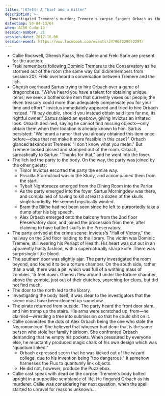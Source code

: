 ```yaml
---
title: "[07e04] A Thief and a Killer"
description: >-
  Investigated Tremere's murder; Tremere's corpse fingers Orbach as the killer.
datestamp: 50-04-13/04
when: AC50 Cudo 13
session-number: 21
session-date: 2017-10-06
session-event: https://www.facebook.com/events/347004229072297/
---
```


* Callie Rockwell, Ghensh Faass, Bec Galere and Freki Sarin are present for the auction.
* Freki remembers following Dominic Tremere to the Conservatory as he stormed out of the room (the same way Cal did/remembers from session 20). Freki overheard a conversation between Tremere and the lich.
* Ghensh overheard Sartus trying to hire Orbach over a game of dragonchess. "We've heard you have a talent for obtaining unique items; we seek a bothersome item that currently vexes our people; the elven treasury could more than adequately compensate you for your time and effort." Invictus immediately appeared and tried to hire Orbach instead. "I'll pay double, should you instead obtain said item for me, its rightful owner." Sartus raised an eyebrow, giving Invictus an irritated look. Orbach declined, saying he cannot find missing objects—only obtain them when their location is already known to him. Sartus persisted: "We heard a rumor that you already obtained this item once before—does that not make it more feasible in this case?" Orbach glanced askance at Tremere. "I don't know what you mean." But Tremere looked pissed and stomped out of the room. Orbach, sarcastically to Sartus: "Thanks for that," and he went into the foyer.
* The lich led the party to the body. On the way, the party was joined by the other guests:
  * Timor Invictus escorted the party the entire way.
  * Priscilla Stormcloud was in the Study, and accompanied them from the start.
  * Tybalt Nightbreeze emerged from the Dining Room into the Parlor.
  * As the party emerged into the foyer, Sartus Morningdew was there, and complained of having to kill at least a dozen of the skulls singlehandedly. He seemed mystically winded.
  * Bram the Blithe had not been seen since he left to purportedly take a dump after his big speech.
  * Alex Orbach emerged onto the balcony from the 2nd floor Preservatory door, and joined the procession from there, after claiming to have battled skulls in the Preservatory.
* The party arrived at the crime scene: Invictus's "Hall of Victory," the hallway on the 2nd floor leading to the library. The victim was Dominic Tremere, still wearing his Periapt of Health. His heart was cut out in an apparently hasty fashion, with a supernaturally sharp knife. There was surprisingly little blood.
* The southern door was slightly ajar. The party investigated the room beyond, and found it to be a torture chamber. On the south side, rather than a wall, there was a pit, which was full of a writhing mass of zombies, 15 feet down. Ghensh flew around under the torture chamber, above the zombie, just out of their clutches, searching for clues, but did not find much.
* The door to the north led to the library.
* Investigating the body itself, it was clear to the investigators that the scene must have been cleaned up somehow.
* The pirate returned from outside. The party heard the front door slam, and him tromp up the stairs. His arms were scratched up, from—he claimed—wrestling a tree into submission so that he could shit on it.
* Callie connected the dots of Alex Orbach being the one who stole the Necronomicon. She believed that whoever had done that is the same person who stole her family heirloom. She confronted Orbach demanding that he empty his pockets. When pressured by everyone else, he reluctantly produced magic chalk of his own design which was "quantum linked."
  * Orbach expressed scorn that he was kicked out of the wizard college, due to his invention being "too dangerous." It somehow harnesses the Flux to quantumly link objects.
  * He did not, however, produce the Puzzlebox.
* Callie cast speak with dead on the corpse. Tremere's body bolted upright in a puppetlike semblance of life. He fingered Orbach as his murderer. Callie was considering her next question, when the spell started to unravel for reasons unknown...
